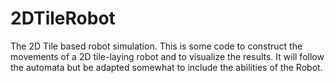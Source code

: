 # 2DTileRobot
The 2D Tile based robot simulation.
This is some code to construct the movements of a 2D tile-laying robot and to visualize the results. It will follow the automata but be adapted somewhat to include the abilities of the Robot.
